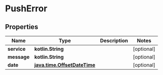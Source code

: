 
# PushError

## Properties
Name | Type | Description | Notes
------------ | ------------- | ------------- | -------------
**service** | **kotlin.String** |  |  [optional]
**message** | **kotlin.String** |  |  [optional]
**date** | [**java.time.OffsetDateTime**](java.time.OffsetDateTime.md) |  |  [optional]



